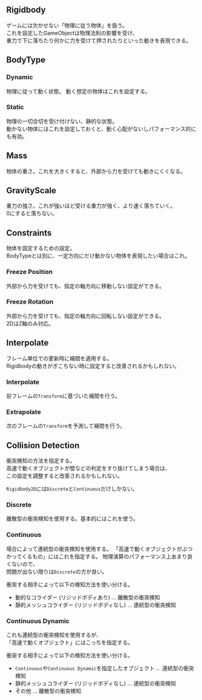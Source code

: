 ## Rigidbody
ゲームには欠かせない「物理に従う物体」を扱う。  
これを設定したGameObjectは物理法則の影響を受け、  
重力で下に落ちたり何かに力を受けて押されたりといった動きを表現できる。

## BodyType
### Dynamic
物理に従って動く状態。
動く想定の物体はこれを設定する。

### Static
物理の一切合切を受け付けない、静的な状態。  
動かない物体にはこれを設定しておくと、動く心配がないしパフォーマンス的にも有効。

## Mass
物体の重さ。これを大きくすると、外部から力を受けても動きにくくなる。

## GravityScale
重力の強さ。これが強いほど受ける重力が強く、より速く落ちていく。  
0にすると落ちない。

## Constraints
物体を固定するための設定。  
BodyTypeとは別に、一定方向にだけ動かない物体を表現したい場合はこれ。

### Freeze Position
外部から力を受けても、指定の軸方向に移動しない設定ができる。  

### Freeze Rotation
外部から力を受けても、指定の軸方向に回転しない設定ができる。  
2DはZ軸のみ対応。

## Interpolate
フレーム単位での更新時に補間を適用する。  
Rigidbodyの動きがぎこちない時に設定すると改善されるかもしれない。

### Interpolate
前フレームの`Transform`に基づいた補間を行う。

### Extrapolate
次のフレームの`Transform`を予測して補間を行う。

## Collision Detection
衝突検知の方法を指定する。  
高速で動くオブジェクトが壁などの判定をすり抜けてしまう場合は、  
この設定を調整すると改善されるかもしれない。

`Rigidbody2D`には`Discrete`と`Continuous`だけしかない。

### Discrete
離散型の衝突検知を使用する。基本的にはこれを使う。

### Continuous
場合によって連続型の衝突検知を使用する。
「高速で動くオブジェクトがぶつかってくるもの」にはこれを指定する。
物理演算のパフォーマンス上あまり良くないので、  
問題が出ない限りは`Discrete`の方が良い。

衝突する相手によって以下の検知方法を使い分ける。
* 動的なコライダー (リジッドボディあり) ...  離散型の衝突検知
* 静的メッシュコライダー (リジッドボディなし) ...  連続型の衝突検知

### Continuous Dynamic
これも連続型の衝突検知を使用するが、  
「高速で動くオブジェクト」にはこっちを指定する。

衝突する相手によって以下の検知方法を使い分ける。
* `Continuous`や`Continuous Dynamic`を指定したオブジェクト ... 連続型の衝突検知
* 静的メッシュコライダー (リジッドボディなし) ... 連続型の衝突検知
* その他 ... 離散型の衝突検知
